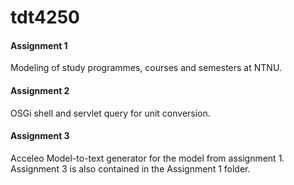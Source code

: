 # tdt4250

#### Assignment 1
Modeling of study programmes, courses and semesters at NTNU.

#### Assignment 2
OSGi shell and servlet query for unit conversion.

#### Assignment 3
Acceleo Model-to-text generator for the model from assignment 1. Assignment 3 is also contained in the Assignment 1 folder.
